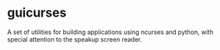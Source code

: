 # guicurses
A set of utilities for building applications using ncurses and python, with special attention to the speakup screen reader.
